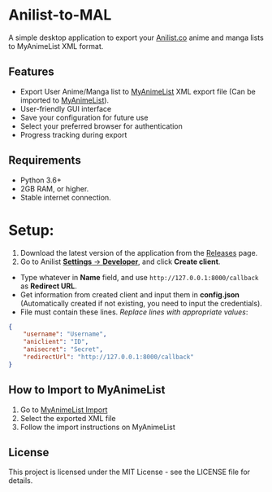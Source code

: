 # Anilist-to-MAL

A simple desktop application to export your [Anilist.co](https://anilist.co/) anime and manga lists to MyAnimeList XML format.

## Features

- Export User Anime/Manga list to [MyAnimeList](https://myanimelist.net/) XML export file (Can be imported to [MyAnimeList](https://myanimelist.net/import.php)).
- User-friendly GUI interface
- Save your configuration for future use
- Select your preferred browser for authentication
- Progress tracking during export

## Requirements
- Python 3.6+
- 2GB RAM, or higher.
- Stable internet connection.



# Setup:
1. Download the latest version of the application from the [Releases](https://github.com/Kurdeus/Anilist-to-MAL/releases) page.
2. Go to Anilist [**Settings** -> **Developer**](https://anilist.co/settings/developer), and click **Create client**.
  - Type whatever in **Name** field, and use ``http://127.0.0.1:8000/callback`` as **Redirect URL**.
  - Get information from created client and input them in **config.json** (Automatically created if not existing, you need to input the credentials).
  - File must contain these lines. *Replace lines with appropriate values*:
```json
{
    "username": "Username",
    "aniclient": "ID",
    "anisecret": "Secret",
    "redirectUrl": "http://127.0.0.1:8000/callback"
}
```



## How to Import to MyAnimeList

1. Go to [MyAnimeList Import](https://myanimelist.net/import.php)
2. Select the exported XML file
3. Follow the import instructions on MyAnimeList

## License

This project is licensed under the MIT License - see the LICENSE file for details.